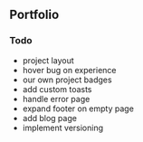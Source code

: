 ## Portfolio

### Todo

- project layout
- hover bug on experience
- our own project badges
- add custom toasts
- handle error page
- expand footer on empty page
- add blog page
- implement versioning
